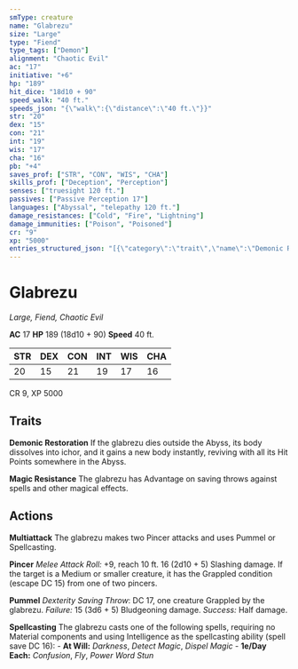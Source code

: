 ```yaml
---
smType: creature
name: "Glabrezu"
size: "Large"
type: "Fiend"
type_tags: ["Demon"]
alignment: "Chaotic Evil"
ac: "17"
initiative: "+6"
hp: "189"
hit_dice: "18d10 + 90"
speed_walk: "40 ft."
speeds_json: "{\"walk\":{\"distance\":\"40 ft.\"}}"
str: "20"
dex: "15"
con: "21"
int: "19"
wis: "17"
cha: "16"
pb: "+4"
saves_prof: ["STR", "CON", "WIS", "CHA"]
skills_prof: ["Deception", "Perception"]
senses: ["truesight 120 ft."]
passives: ["Passive Perception 17"]
languages: ["Abyssal", "telepathy 120 ft."]
damage_resistances: ["Cold", "Fire", "Lightning"]
damage_immunities: ["Poison", "Poisoned"]
cr: "9"
xp: "5000"
entries_structured_json: "[{\"category\":\"trait\",\"name\":\"Demonic Restoration\",\"text\":\"If the glabrezu dies outside the Abyss, its body dissolves into ichor, and it gains a new body instantly, reviving with all its Hit Points somewhere in the Abyss.\"},{\"category\":\"trait\",\"name\":\"Magic Resistance\",\"text\":\"The glabrezu has Advantage on saving throws against spells and other magical effects.\"},{\"category\":\"action\",\"name\":\"Multiattack\",\"text\":\"The glabrezu makes two Pincer attacks and uses Pummel or Spellcasting.\"},{\"category\":\"action\",\"name\":\"Pincer\",\"text\":\"*Melee Attack Roll:* +9, reach 10 ft. 16 (2d10 + 5) Slashing damage. If the target is a Medium or smaller creature, it has the Grappled condition (escape DC 15) from one of two pincers.\",\"kind\":\"Melee Attack Roll\",\"to_hit\":\"+9\",\"range\":\"10 ft\",\"damage\":\"16 (2d10 + 5) Slashing\"},{\"category\":\"action\",\"name\":\"Pummel\",\"text\":\"*Dexterity Saving Throw*: DC 17, one creature Grappled by the glabrezu. *Failure:*  15 (3d6 + 5) Bludgeoning damage. *Success:*  Half damage.\",\"target\":\"one creature\",\"damage\":\"15 (3d6 + 5) Bludgeoning\",\"save_ability\":\"DEX\",\"save_dc\":17,\"save_effect\":\"Half damage\"},{\"category\":\"action\",\"name\":\"Spellcasting\",\"text\":\"The glabrezu casts one of the following spells, requiring no Material components and using Intelligence as the spellcasting ability (spell save DC 16): - **At Will:** *Darkness*, *Detect Magic*, *Dispel Magic* - **1e/Day Each:** *Confusion*, *Fly*, *Power Word Stun*\"}]"
---
```


# Glabrezu
*Large, Fiend, Chaotic Evil*

**AC** 17
**HP** 189 (18d10 + 90)
**Speed** 40 ft.

| STR | DEX | CON | INT | WIS | CHA |
| --- | --- | --- | --- | --- | --- |
| 20 | 15 | 21 | 19 | 17 | 16 |

CR 9, XP 5000

## Traits

**Demonic Restoration**
If the glabrezu dies outside the Abyss, its body dissolves into ichor, and it gains a new body instantly, reviving with all its Hit Points somewhere in the Abyss.

**Magic Resistance**
The glabrezu has Advantage on saving throws against spells and other magical effects.

## Actions

**Multiattack**
The glabrezu makes two Pincer attacks and uses Pummel or Spellcasting.

**Pincer**
*Melee Attack Roll:* +9, reach 10 ft. 16 (2d10 + 5) Slashing damage. If the target is a Medium or smaller creature, it has the Grappled condition (escape DC 15) from one of two pincers.

**Pummel**
*Dexterity Saving Throw*: DC 17, one creature Grappled by the glabrezu. *Failure:*  15 (3d6 + 5) Bludgeoning damage. *Success:*  Half damage.

**Spellcasting**
The glabrezu casts one of the following spells, requiring no Material components and using Intelligence as the spellcasting ability (spell save DC 16): - **At Will:** *Darkness*, *Detect Magic*, *Dispel Magic* - **1e/Day Each:** *Confusion*, *Fly*, *Power Word Stun*
